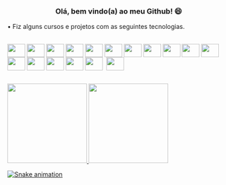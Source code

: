 <h3 align="center">Olá, bem vindo(a) ao meu Github! 😄</h3>
<p>
• Fiz alguns cursos e projetos com as seguintes tecnologias. 
</p>

<div style="display: inline_block"><br>
  <img align="center" height="30" width="40" src="https://cdn.jsdelivr.net/gh/devicons/devicon/icons/git/git-original-wordmark.svg">
  <img align="center" height="30" width="40" src="https://cdn.jsdelivr.net/gh/devicons/devicon/icons/github/github-original.svg">
  <img align="center" height="30" width="40" src="https://cdn.jsdelivr.net/gh/devicons/devicon/icons/gitlab/gitlab-original-wordmark.svg">
  <img align="center" height="30" width="40" src="https://cdn.jsdelivr.net/gh/devicons/devicon/icons/go/go-original-wordmark.svg">
  <img align="center" height="30" width="40" src="https://cdn.jsdelivr.net/gh/devicons/devicon/icons/amazonwebservices/amazonwebservices-original-wordmark.svg">
  <img align="center" height="30" width="40" src="https://cdn.jsdelivr.net/gh/devicons/devicon/icons/azure/azure-original-wordmark.svg">
  <img align="center" height="30" width="40" src="https://cdn.jsdelivr.net/gh/devicons/devicon/icons/bitbucket/bitbucket-original-wordmark.svg">
  <img align="center" height="30" width="40" src="https://cdn.jsdelivr.net/gh/devicons/devicon/icons/docker/docker-original-wordmark.svg">
  <img align="center" height="30" width="40" src="https://cdn.jsdelivr.net/gh/devicons/devicon/icons/jenkins/jenkins-original.svg">
  <img align="center" height="30" width="40" src="https://cdn.jsdelivr.net/gh/devicons/devicon/icons/jira/jira-original-wordmark.svg">
  <img align="center" height="30" width="40" src="https://cdn.jsdelivr.net/gh/devicons/devicon/icons/kubernetes/kubernetes-plain-wordmark.svg">
  <img align="center" height="30" width="40" src="https://cdn.jsdelivr.net/gh/devicons/devicon/icons/linux/linux-original.svg">
  <img align="center" height="30" width="40" src="https://cdn.jsdelivr.net/gh/devicons/devicon/icons/terraform/terraform-original-wordmark.svg">
  <img align="center" height="30" width="40" src="https://cdn.jsdelivr.net/gh/devicons/devicon/icons/argocd/argocd-original-wordmark.svg">
  <img align="center" height="30" width="40" src="https://cdn.jsdelivr.net/gh/devicons/devicon/icons/prometheus/prometheus-original-wordmark.svg">
  <img align="center" height="30" width="40" src="https://cdn.jsdelivr.net/gh/devicons/devicon/icons/mysql/mysql-plain-wordmark.svg">
  <img align="https://cdn.jsdelivr.net/gh/devicons/devicon/icons/postgresql/postgresql-original-wordmark.svg">
  <img align="center" height="30" width="40" src="https://cdn.jsdelivr.net/gh/devicons/devicon/icons/oracle/oracle-original.svg">
</div>


##

<div>
  <a href="https://github.com/WilOliveir">
  <img height="180em" src="https://github-readme-stats.vercel.app/api?username=WilOliveir&show_icons=true&theme=dracula&include_all_commits=true&count_private=true"/>
  <img height="180em" src="https://github-readme-stats.vercel.app/api/top-langs/?username=WilOliveir&layout=compact&langs_count=7&theme=dracula"/>
</div>
 
![Snake animation](https://github.com/WilOliveir/WilOliveir/blob/output/github-contribution-grid-snake.svg)  

##
